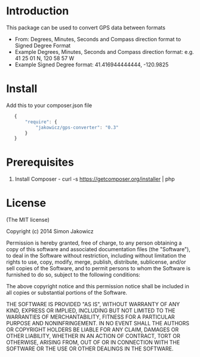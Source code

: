 # Introduction

This package can be used to convert GPS data between formats
 - From: Degrees, Minutes, Seconds and Compass direction format to Signed Degree Format
 - Example Degrees, Minutes, Seconds and Compass direction format: e.g. 41 25 01 N, 120 58 57 W
 - Example Signed Degree format: 41.416944444444, -120.9825

# Install

Add this to your composer.json file

 ```js
    {
        "require": {
            "jakowicz/gps-converter": "0.3"
        }
    }
```

# Prerequisites

1. Install Composer - curl -s https://getcomposer.org/installer | php

# License

(The MIT license)

Copyright (c) 2014 Simon Jakowicz

Permission is hereby granted, free of charge, to any person obtaining a copy of this software and associated documentation files (the "Software"), to deal in the Software without restriction, including without limitation the rights to use, copy, modify, merge, publish, distribute, sublicense, and/or sell copies of the Software, and to permit persons to whom the Software is furnished to do so, subject to the following conditions:

The above copyright notice and this permission notice shall be included in all copies or substantial portions of the Software.

THE SOFTWARE IS PROVIDED "AS IS", WITHOUT WARRANTY OF ANY KIND, EXPRESS OR IMPLIED, INCLUDING BUT NOT LIMITED TO THE WARRANTIES OF MERCHANTABILITY, FITNESS FOR A PARTICULAR PURPOSE AND NONINFRINGEMENT. IN NO EVENT SHALL THE AUTHORS OR COPYRIGHT HOLDERS BE LIABLE FOR ANY CLAIM, DAMAGES OR OTHER LIABILITY, WHETHER IN AN ACTION OF CONTRACT, TORT OR OTHERWISE, ARISING FROM, OUT OF OR IN CONNECTION WITH THE SOFTWARE OR THE USE OR OTHER DEALINGS IN THE SOFTWARE.
